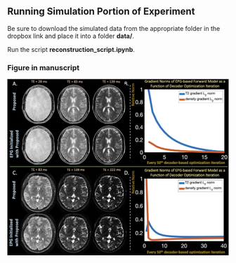 ## Running Simulation Portion of Experiment

Be sure to download the simulated data from the appropriate folder in the dropbox link and place it into a folder **data/**.

Run the script **reconstruction_script.ipynb**.

### Figure in manuscript

![Alt text](../../docs/images/fig06.png?raw=True "t2epg")

